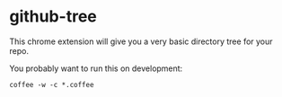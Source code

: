 # github-tree

This chrome extension will give you a very basic directory tree for your repo.

You probably want to run this on development:

    coffee -w -c *.coffee
